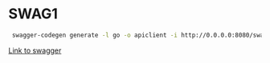 # SWAG1


```bash
 swagger-codegen generate -l go -o apiclient -i http://0.0.0.0:8080/swagger/doc.json
```

[Link to swagger](http://0.0.0.0:8080/swagger/index.html#/)